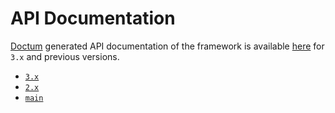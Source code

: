 # API Documentation

[Doctum](https://github.com/code-lts/doctum) generated API documentation of the framework is
available [here](https://twillcms.com/docs/api/3.x) for `3.x` and previous versions.

- [`3.x`](https://twillcms.com/docs/api/3.x)
- [`2.x`](https://twillcms.com/docs/api/2.x)
- [`main`](https://twillcms.com/docs/api/main)
